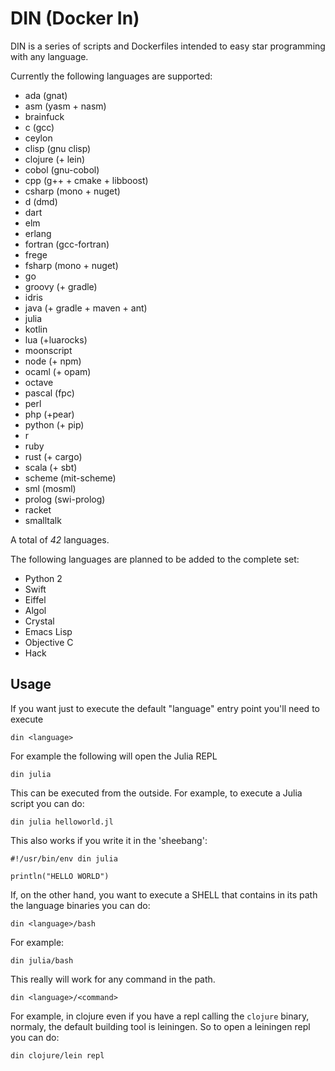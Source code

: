 # DIN (Docker In)

DIN is a series of scripts and Dockerfiles intended to easy star programming with any language.

Currently the following languages are supported:

- ada (gnat)
- asm (yasm + nasm)
- brainfuck
- c (gcc)
- ceylon
- clisp (gnu clisp)
- clojure (+ lein)
- cobol (gnu-cobol)
- cpp (g++ + cmake + libboost)
- csharp (mono + nuget)
- d (dmd)
- dart
- elm
- erlang
- fortran (gcc-fortran)
- frege
- fsharp (mono + nuget)
- go
- groovy (+ gradle)
- idris
- java (+ gradle + maven + ant)
- julia
- kotlin
- lua (+luarocks)
- moonscript
- node (+ npm)
- ocaml (+ opam)
- octave
- pascal (fpc)
- perl
- php (+pear)
- python (+ pip)
- r
- ruby
- rust (+ cargo)
- scala (+ sbt)
- scheme (mit-scheme)
- sml (mosml)
- prolog (swi-prolog)
- racket
- smalltalk

A total of *42* languages.

The following languages are planned to be added to the complete set:

- Python 2
- Swift
- Eiffel
- Algol
- Crystal
- Emacs Lisp
- Objective C
- Hack

## Usage

If you want just to execute the default "language" entry point you'll need to execute

```
din <language>
```

For example the following will open the Julia REPL
```
din julia
```

This can be executed from the outside. For example, to execute a Julia script you can do:

```
din julia helloworld.jl
```

This also works if you write it in the 'sheebang':

```
#!/usr/bin/env din julia

println("HELLO WORLD")
```

If, on the other hand, you want to execute a SHELL that contains in its path the language binaries you can do:

```
din <language>/bash
```

For example:

```
din julia/bash
```

This really will work for any command in the path.

```
din <language>/<command>
```

For example, in clojure even if you have a repl calling the `clojure` binary, normaly, the default building tool is leiningen. So to open a leiningen repl you can do:


```
din clojure/lein repl
```
